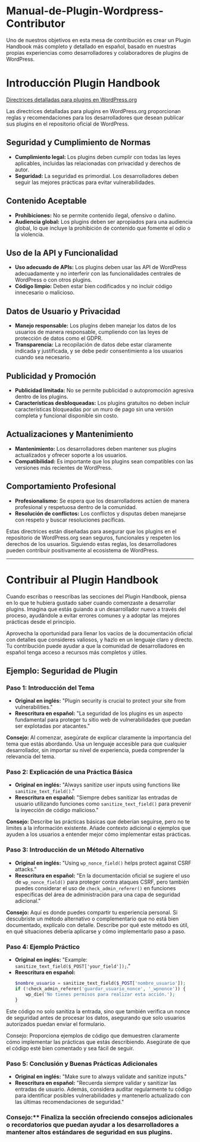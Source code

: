 # Manual-de-Plugin-Wordpress-Contributor
Uno de nuestros objetivos en esta mesa de contribución es crear un Plugin Handbook más completo y detallado en español, basado en nuestras propias experiencias como desarrolladores y colaboradores de plugins de WordPress.

# Introducción Plugin Handbook

[Directrices detalladas para plugins en WordPress.org](https://developer.wordpress.org/plugins/wordpress-org/detailed-plugin-guidelines/)

Las directrices detalladas para plugins en WordPress.org proporcionan reglas y recomendaciones para los desarrolladores que desean publicar sus plugins en el repositorio oficial de WordPress.

## Seguridad y Cumplimiento de Normas
- **Cumplimiento legal:** Los plugins deben cumplir con todas las leyes aplicables, incluidas las relacionadas con privacidad y derechos de autor.
- **Seguridad:** La seguridad es primordial. Los desarrolladores deben seguir las mejores prácticas para evitar vulnerabilidades.

## Contenido Aceptable
- **Prohibiciones:** No se permite contenido ilegal, ofensivo o dañino.
- **Audiencia global:** Los plugins deben ser apropiados para una audiencia global, lo que incluye la prohibición de contenido que fomente el odio o la violencia.

## Uso de la API y Funcionalidad
- **Uso adecuado de APIs:** Los plugins deben usar las API de WordPress adecuadamente y no interferir con las funcionalidades centrales de WordPress o con otros plugins.
- **Código limpio:** Deben estar bien codificados y no incluir código innecesario o malicioso.

## Datos de Usuario y Privacidad
- **Manejo responsable:** Los plugins deben manejar los datos de los usuarios de manera responsable, cumpliendo con las leyes de protección de datos como el GDPR.
- **Transparencia:** La recopilación de datos debe estar claramente indicada y justificada, y se debe pedir consentimiento a los usuarios cuando sea necesario.

## Publicidad y Promoción
- **Publicidad limitada:** No se permite publicidad o autopromoción agresiva dentro de los plugins.
- **Características desbloqueadas:** Los plugins gratuitos no deben incluir características bloqueadas por un muro de pago sin una versión completa y funcional disponible sin costo.

## Actualizaciones y Mantenimiento
- **Mantenimiento:** Los desarrolladores deben mantener sus plugins actualizados y ofrecer soporte a los usuarios.
- **Compatibilidad:** Es importante que los plugins sean compatibles con las versiones más recientes de WordPress.

## Comportamiento Profesional
- **Profesionalismo:** Se espera que los desarrolladores actúen de manera profesional y respetuosa dentro de la comunidad.
- **Resolución de conflictos:** Los conflictos y disputas deben manejarse con respeto y buscar resoluciones pacíficas.

Estas directrices están diseñadas para asegurar que los plugins en el repositorio de WordPress.org sean seguros, funcionales y respeten los derechos de los usuarios. Siguiendo estas reglas, los desarrolladores pueden contribuir positivamente al ecosistema de WordPress.

---

# Contribuir al Plugin Handbook

Cuando escribas o reescribas las secciones del Plugin Handbook, piensa en lo que te hubiera gustado saber cuando comenzaste a desarrollar plugins. Imagina que estás guiando a un desarrollador nuevo a través del proceso, ayudándole a evitar errores comunes y a adoptar las mejores prácticas desde el principio.

Aprovecha la oportunidad para llenar los vacíos de la documentación oficial con detalles que consideres valiosos, y hazlo en un lenguaje claro y directo. Tu contribución puede ayudar a que la comunidad de desarrolladores en español tenga acceso a recursos más completos y útiles.

## Ejemplo: Seguridad de Plugin

### Paso 1: Introducción del Tema
- **Original en inglés:** "Plugin security is crucial to protect your site from vulnerabilities."
- **Reescritura en español:** "La seguridad de los plugins es un aspecto fundamental para proteger tu sitio web de vulnerabilidades que puedan ser explotadas por atacantes."

**Consejo:** Al comenzar, asegúrate de explicar claramente la importancia del tema que estás abordando. Usa un lenguaje accesible para que cualquier desarrollador, sin importar su nivel de experiencia, pueda comprender la relevancia del tema.

### Paso 2: Explicación de una Práctica Básica
- **Original en inglés:** "Always sanitize user inputs using functions like `sanitize_text_field()`."
- **Reescritura en español:** "Siempre debes sanitizar las entradas de usuario utilizando funciones como `sanitize_text_field()` para prevenir la inyección de código malicioso."

**Consejo:** Describe las prácticas básicas que deberían seguirse, pero no te limites a la información existente. Añade contexto adicional o ejemplos que ayuden a los usuarios a entender mejor cómo implementar estas prácticas.

### Paso 3: Introducción de un Método Alternativo
- **Original en inglés:** "Using `wp_nonce_field()` helps protect against CSRF attacks."
- **Reescritura en español:** "En la documentación oficial se sugiere el uso de `wp_nonce_field()` para proteger contra ataques CSRF, pero también puedes considerar el uso de `check_admin_referer()` en funciones específicas del área de administración para una capa de seguridad adicional."

**Consejo:** Aquí es donde puedes compartir tu experiencia personal. Si descubriste un método alternativo o complementario que no está bien documentado, explícalo con detalle. Describe por qué este método es útil, en qué situaciones debería aplicarse y cómo implementarlo paso a paso.

### Paso 4: Ejemplo Práctico
- **Original en inglés:** "Example: `sanitize_text_field($_POST['your_field']);`."
- **Reescritura en español:** 
  ```php
  $nombre_usuario = sanitize_text_field($_POST['nombre_usuario']);
  if (!check_admin_referer('guardar_usuario_nonce', '_wpnonce')) {
      wp_die('No tienes permisos para realizar esta acción.');
  }

Este código no solo sanitiza la entrada, sino que también verifica un nonce de seguridad antes de procesar los datos, asegurando que solo usuarios autorizados puedan enviar el formulario.

Consejo: Proporciona ejemplos de código que demuestren claramente cómo implementar las prácticas que estás describiendo. Asegúrate de que el código esté bien comentado y sea fácil de seguir.

### Paso 5: Conclusión y Buenas Prácticas Adicionales
- **Original en inglés:** "Make sure to always validate and sanitize inputs."
- **Reescritura en español:** "Recuerda siempre validar y sanitizar las entradas de usuario. Además, considera auditar regularmente tu código para identificar posibles vulnerabilidades y mantenerlo actualizado con las últimas recomendaciones de seguridad."
### Consejo:** Finaliza la sección ofreciendo consejos adicionales o recordatorios que puedan ayudar a los desarrolladores a mantener altos estándares de seguridad en sus plugins.
